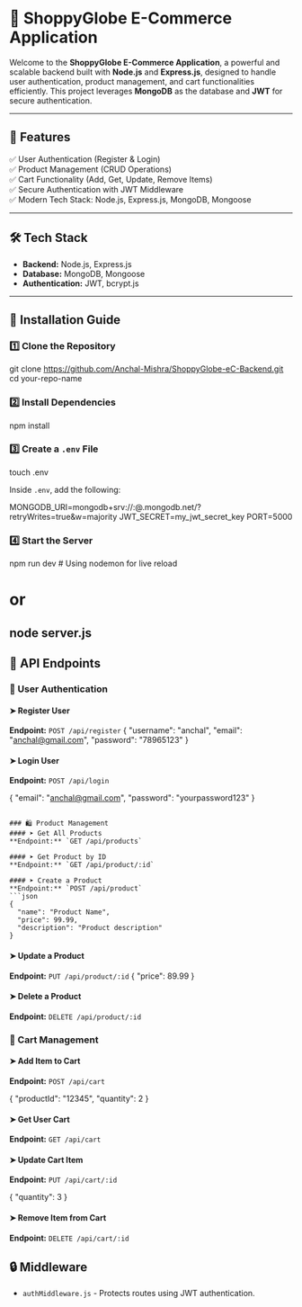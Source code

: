 # 🛒 ShoppyGlobe E-Commerce Application

Welcome to the **ShoppyGlobe E-Commerce Application**, a powerful and scalable backend built with **Node.js** and **Express.js**, designed to handle user authentication, product management, and cart functionalities efficiently. This project leverages **MongoDB** as the database and **JWT** for secure authentication.

---

## 🚀 Features
✅ User Authentication (Register & Login)  
✅ Product Management (CRUD Operations)  
✅ Cart Functionality (Add, Get, Update, Remove Items)  
✅ Secure Authentication with JWT Middleware  
✅ Modern Tech Stack: Node.js, Express.js, MongoDB, Mongoose  

---

## 🛠 Tech Stack
- **Backend:** Node.js, Express.js
- **Database:** MongoDB, Mongoose
- **Authentication:** JWT, bcrypt.js

---

## 📌 Installation Guide
### 1️⃣ Clone the Repository
git clone  https://github.com/Anchal-Mishra/ShoppyGlobe-eC-Backend.git
cd your-repo-name


### 2️⃣ Install Dependencies
npm install

### 3️⃣ Create a `.env` File
touch .env

Inside `.env`, add the following:

MONGODB_URI=mongodb+srv://<username>:<password>@<cluster>.mongodb.net/<dbname>?retryWrites=true&w=majority
JWT_SECRET=my_jwt_secret_key
PORT=5000


### 4️⃣ Start the Server
npm run dev   # Using nodemon for live reload
# or
node server.js
---

## 🔗 API Endpoints
### 🔐 User Authentication
#### ➤ Register User
**Endpoint:** `POST /api/register`
{
  "username": "anchal",
  "email": "anchal@gmail.com",
  "password": "78965123"
}

#### ➤ Login User
**Endpoint:** `POST /api/login`

{
  "email": "anchal@gmail.com",
  "password": "yourpassword123"
}
```

### 🛍️ Product Management
#### ➤ Get All Products
**Endpoint:** `GET /api/products`

#### ➤ Get Product by ID
**Endpoint:** `GET /api/product/:id`

#### ➤ Create a Product
**Endpoint:** `POST /api/product`
```json
{
  "name": "Product Name",
  "price": 99.99,
  "description": "Product description"
}
```
#### ➤ Update a Product
**Endpoint:** `PUT /api/product/:id`
{
  "price": 89.99
}

#### ➤ Delete a Product
**Endpoint:** `DELETE /api/product/:id`

### 🛒 Cart Management
#### ➤ Add Item to Cart
**Endpoint:** `POST /api/cart`

{
  "productId": "12345",
  "quantity": 2
}

#### ➤ Get User Cart
**Endpoint:** `GET /api/cart`

#### ➤ Update Cart Item
**Endpoint:** `PUT /api/cart/:id`

{
  "quantity": 3
}

#### ➤ Remove Item from Cart
**Endpoint:** `DELETE /api/cart/:id`

## 🔒 Middleware
- `authMiddleware.js` - Protects routes using JWT authentication.




